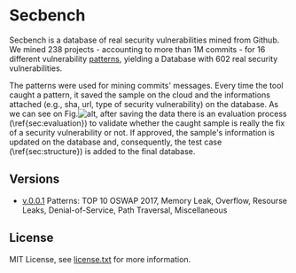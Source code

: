# Secbench

Secbench is a database of real security vulnerabilities mined from Github. We mined 238 projects - accounting to more than 1M commits - for 16 different vulnerability [patterns](https://tqrg.github.io/secbench/patterns.html), yielding a Database with 602 real security vulnerabilities. 

The patterns were used for mining commits' messages. Every time the tool caught a pattern, it saved the sample on the cloud and the informations attached (e.g., sha, url, type of security vulnerability) on the database. As we can see on Fig.![alt](https://github.com/TQRG/secbench/blob/master/static/images/methodology.png?raw=true), after saving the data there is an evaluation process (\ref{sec:evaluation}) to validate whether the caught sample is really the fix of a security vulnerability or not. If approved, the sample's information is updated on the database and, consequently, the test case (\ref{sec:structure}) is added to the final database.


## Versions

* [v.0.0.1](https://console.cloud.google.com/storage/browser/v0_0_1/?project=secbench-161618)
Patterns: TOP 10 OSWAP 2017, Memory Leak, Overflow, Resourse Leaks, Denial-of-Service, Path Traversal, Miscellaneous


## License
MIT License, see [license.txt](https://github.com/TQRG/secbench/blob/master/license.txt) for more information.
